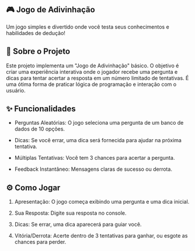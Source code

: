 ## 🎮 Jogo de Adivinhação
Um jogo simples e divertido onde você testa seus conhecimentos e habilidades de dedução!

## 🚀 Sobre o Projeto
Este projeto implementa um "Jogo de Adivinhação" básico. O objetivo é criar uma experiência interativa onde o jogador recebe uma pergunta e dicas para tentar acertar a resposta em um número limitado de tentativas. É uma ótima forma de praticar lógica de programação e interação com o usuário.

## ✨ Funcionalidades
- Perguntas Aleatórias: O jogo seleciona uma pergunta de um banco de dados de 10 opções.

- Dicas: Se você errar, uma dica será fornecida para ajudar na próxima tentativa.

- Múltiplas Tentativas: Você tem 3 chances para acertar a pergunta.

- Feedback Instantâneo: Mensagens claras de sucesso ou derrota.

## ⚙️ Como Jogar
1. Apresentação: O jogo começa exibindo uma pergunta e uma dica inicial.

2. Sua Resposta: Digite sua resposta no console.

3. Dicas: Se errar, uma dica aparecerá para guiar você.

4. Vitória/Derrota: Acerte dentro de 3 tentativas para ganhar, ou esgote as chances para perder.
